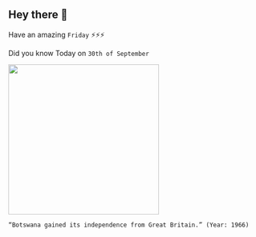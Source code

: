 ## Hey there 👋
Have an amazing `Friday` ⚡⚡⚡

Did you know Today on `30th of September`
 
 [<img src="https://www.gambetanews.com/wp-content/uploads/2019/10/independence-day-of-botswana.jpg" width="300" />](http://www.botswanaembassy.org/page/history-of-botswana#:~:text=After%2080%20years%20as%20a,until%20his%20death%20in%201980.) 
 ```
“Botswana gained its independence from Great Britain.” (Year: 1966)
```
